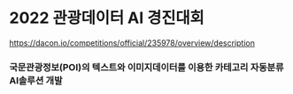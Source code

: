 # 2022 관광데이터 AI 경진대회
https://dacon.io/competitions/official/235978/overview/description

### 국문관광정보(POI)의 텍스트와 이미지데이터를 이용한 카테고리 자동분류 AI솔루션 개발
